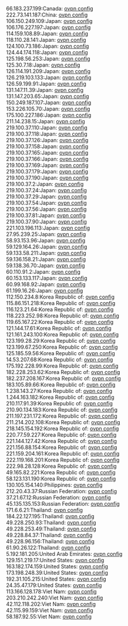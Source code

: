 66.183.237.199:Canada: [ovpn config](vpn/66_183_237_199.ovpn)  
222.73.141.187:China: [ovpn config](vpn/222_73_141_187.ovpn)  
106.150.249.109:Japan: [ovpn config](vpn/106_150_249_109.ovpn)  
106.176.227.197:Japan: [ovpn config](vpn/106_176_227_197.ovpn)  
114.159.108.89:Japan: [ovpn config](vpn/114_159_108_89.ovpn)  
118.110.28.141:Japan: [ovpn config](vpn/118_110_28_141.ovpn)  
124.100.73.186:Japan: [ovpn config](vpn/124_100_73_186.ovpn)  
124.44.174.118:Japan: [ovpn config](vpn/124_44_174_118.ovpn)  
125.198.56.253:Japan: [ovpn config](vpn/125_198_56_253.ovpn)  
125.30.7.18:Japan: [ovpn config](vpn/125_30_7_18.ovpn)  
126.114.191.209:Japan: [ovpn config](vpn/126_114_191_209.ovpn)  
126.219.103.133:Japan: [ovpn config](vpn/126_219_103_133.ovpn)  
126.59.199.91:Japan: [ovpn config](vpn/126_59_199_91.ovpn)  
131.147.11.39:Japan: [ovpn config](vpn/131_147_11_39.ovpn)  
131.147.203.65:Japan: [ovpn config](vpn/131_147_203_65.ovpn)  
150.249.187.107:Japan: [ovpn config](vpn/150_249_187_107.ovpn)  
153.226.105.70:Japan: [ovpn config](vpn/153_226_105_70.ovpn)  
175.100.227.186:Japan: [ovpn config](vpn/175_100_227_186.ovpn)  
211.14.238.15:Japan: [ovpn config](vpn/211_14_238_15.ovpn)  
219.100.37.110:Japan: [ovpn config](vpn/219_100_37_110.ovpn)  
219.100.37.118:Japan: [ovpn config](vpn/219_100_37_118.ovpn)  
219.100.37.126:Japan: [ovpn config](vpn/219_100_37_126.ovpn)  
219.100.37.158:Japan: [ovpn config](vpn/219_100_37_158.ovpn)  
219.100.37.165:Japan: [ovpn config](vpn/219_100_37_165.ovpn)  
219.100.37.166:Japan: [ovpn config](vpn/219_100_37_166.ovpn)  
219.100.37.169:Japan: [ovpn config](vpn/219_100_37_169.ovpn)  
219.100.37.179:Japan: [ovpn config](vpn/219_100_37_179.ovpn)  
219.100.37.190:Japan: [ovpn config](vpn/219_100_37_190.ovpn)  
219.100.37.2:Japan: [ovpn config](vpn/219_100_37_2.ovpn)  
219.100.37.24:Japan: [ovpn config](vpn/219_100_37_24.ovpn)  
219.100.37.29:Japan: [ovpn config](vpn/219_100_37_29.ovpn)  
219.100.37.54:Japan: [ovpn config](vpn/219_100_37_54.ovpn)  
219.100.37.56:Japan: [ovpn config](vpn/219_100_37_56.ovpn)  
219.100.37.81:Japan: [ovpn config](vpn/219_100_37_81.ovpn)  
219.100.37.90:Japan: [ovpn config](vpn/219_100_37_90.ovpn)  
221.103.196.113:Japan: [ovpn config](vpn/221_103_196_113.ovpn)  
27.95.239.25:Japan: [ovpn config](vpn/27_95_239_25.ovpn)  
58.93.153.96:Japan: [ovpn config](vpn/58_93_153_96.ovpn)  
59.129.164.26:Japan: [ovpn config](vpn/59_129_164_26.ovpn)  
59.133.58.211:Japan: [ovpn config](vpn/59_133_58_211.ovpn)  
59.136.158.21:Japan: [ovpn config](vpn/59_136_158_21.ovpn)  
59.138.36.70:Japan: [ovpn config](vpn/59_138_36_70.ovpn)  
60.110.91.2:Japan: [ovpn config](vpn/60_110_91_2.ovpn)  
60.153.133.117:Japan: [ovpn config](vpn/60_153_133_117.ovpn)  
60.99.168.92:Japan: [ovpn config](vpn/60_99_168_92.ovpn)  
61.199.16.26:Japan: [ovpn config](vpn/61_199_16_26.ovpn)  
112.150.234.8:Korea Republic of: [ovpn config](vpn/112_150_234_8.ovpn)  
115.86.151.218:Korea Republic of: [ovpn config](vpn/115_86_151_218.ovpn)  
116.123.21.64:Korea Republic of: [ovpn config](vpn/116_123_21_64.ovpn)  
118.223.252.98:Korea Republic of: [ovpn config](vpn/118_223_252_98.ovpn)  
119.65.167.22:Korea Republic of: [ovpn config](vpn/119_65_167_22.ovpn)  
121.144.17.61:Korea Republic of: [ovpn config](vpn/121_144_17_61.ovpn)  
121.161.243.100:Korea Republic of: [ovpn config](vpn/121_161_243_100.ovpn)  
123.199.28.29:Korea Republic of: [ovpn config](vpn/123_199_28_29.ovpn)  
123.199.67.250:Korea Republic of: [ovpn config](vpn/123_199_67_250.ovpn)  
125.185.59.56:Korea Republic of: [ovpn config](vpn/125_185_59_56.ovpn)  
14.53.207.68:Korea Republic of: [ovpn config](vpn/14_53_207_68.ovpn)  
175.192.228.99:Korea Republic of: [ovpn config](vpn/175_192_228_99.ovpn)  
182.228.253.62:Korea Republic of: [ovpn config](vpn/182_228_253_62.ovpn)  
182.237.208.167:Korea Republic of: [ovpn config](vpn/182_237_208_167.ovpn)  
183.105.89.66:Korea Republic of: [ovpn config](vpn/183_105_89_66.ovpn)  
1.238.143.27:Korea Republic of: [ovpn config](vpn/1_238_143_27.ovpn)  
1.244.163.182:Korea Republic of: [ovpn config](vpn/1_244_163_182.ovpn)  
210.117.91.39:Korea Republic of: [ovpn config](vpn/210_117_91_39.ovpn)  
210.90.134.183:Korea Republic of: [ovpn config](vpn/210_90_134_183.ovpn)  
211.197.231.172:Korea Republic of: [ovpn config](vpn/211_197_231_172.ovpn)  
211.214.202.108:Korea Republic of: [ovpn config](vpn/211_214_202_108.ovpn)  
218.145.154.192:Korea Republic of: [ovpn config](vpn/218_145_154_192.ovpn)  
220.77.59.227:Korea Republic of: [ovpn config](vpn/220_77_59_227.ovpn)  
221.144.127.42:Korea Republic of: [ovpn config](vpn/221_144_127_42.ovpn)  
221.156.88.154:Korea Republic of: [ovpn config](vpn/221_156_88_154.ovpn)  
221.159.204.161:Korea Republic of: [ovpn config](vpn/221_159_204_161.ovpn)  
222.119.168.201:Korea Republic of: [ovpn config](vpn/222_119_168_201.ovpn)  
222.98.28.128:Korea Republic of: [ovpn config](vpn/222_98_28_128.ovpn)  
49.165.82.221:Korea Republic of: [ovpn config](vpn/49_165_82_221.ovpn)  
58.123.131.190:Korea Republic of: [ovpn config](vpn/58_123_131_190.ovpn)  
130.105.154.140:Philippines: [ovpn config](vpn/130_105_154_140.ovpn)  
212.20.43.37:Russian Federation: [ovpn config](vpn/212_20_43_37.ovpn)  
37.21.67.12:Russian Federation: [ovpn config](vpn/37_21_67_12.ovpn)  
45.135.135.153:Russian Federation: [ovpn config](vpn/45_135_135_153.ovpn)  
171.6.6.21:Thailand: [ovpn config](vpn/171_6_6_21.ovpn)  
184.22.127.195:Thailand: [ovpn config](vpn/184_22_127_195.ovpn)  
49.228.250.93:Thailand: [ovpn config](vpn/49_228_250_93.ovpn)  
49.228.253.49:Thailand: [ovpn config](vpn/49_228_253_49.ovpn)  
49.228.84.37:Thailand: [ovpn config](vpn/49_228_84_37.ovpn)  
49.228.96.156:Thailand: [ovpn config](vpn/49_228_96_156.ovpn)  
61.90.26.122:Thailand: [ovpn config](vpn/61_90_26_122.ovpn)  
5.192.181.205:United Arab Emirates: [ovpn config](vpn/5_192_181_205.ovpn)  
129.151.219.17:United States: [ovpn config](vpn/129_151_219_17.ovpn)  
163.182.174.159:United States: [ovpn config](vpn/163_182_174_159.ovpn)  
173.198.248.39:United States: [ovpn config](vpn/173_198_248_39.ovpn)  
192.31.105.215:United States: [ovpn config](vpn/192_31_105_215.ovpn)  
24.35.47.179:United States: [ovpn config](vpn/24_35_47_179.ovpn)  
113.166.128.178:Viet Nam: [ovpn config](vpn/113_166_128_178.ovpn)  
203.210.242.240:Viet Nam: [ovpn config](vpn/203_210_242_240.ovpn)  
42.112.118.202:Viet Nam: [ovpn config](vpn/42_112_118_202.ovpn)  
42.115.99.159:Viet Nam: [ovpn config](vpn/42_115_99_159.ovpn)  
58.187.92.55:Viet Nam: [ovpn config](vpn/58_187_92_55.ovpn)  
